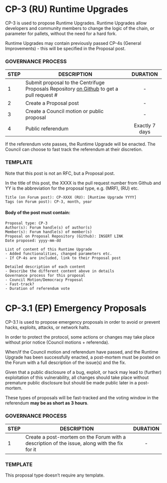 # CP-3 (RU) Runtime Upgrades 

CP-3 is used to propose Runtime Upgrades. Runtime Upgrades allow developers and community members to change the logic of the chain, or parameter for pallets, without the need for a hard fork.

Runtime Upgrades may contain previously passed CP-4s (General Improvements) - this will be specified in the Proposal post.

### GOVERNANCE PROCESS

|STEP|DESCRIPTION|DURATION|
| --- | --- | :---: |
|1|Submit proposal to the Centrifuge Proposals Repository [on Github](https://github.com/centrifuge/cps/tree/main) to get a pull request # |-|
|2|Create a Proposal post |-|
|3|Create a Council motion or public proposal|-|
|4|Public referendum|Exactly 7 days|

If the referendum vote passes, the Runtime Upgrade will be enacted. The Council can choose to fast track the referendum at their discretion.

### TEMPLATE
Note that this post is not an RFC, but a Proposal post. 

In the title of this post, the XXXX is the pull request number from Github and YY is the abbreviation for the proposal type, e.g. (MRF), (RU) etc.

```
Title (on Forum post): CP-XXXX (RU): [Runtime Upgrade YYYY]
Tags (on Forum post): CP-3, month, year
```
#### Body of the post must contain:
```
Proposal type: CP-3
Author(s): Forum handle(s) of author(s)
Member(s): Forum handle(s) of member(s)
Proposal on Proposal Repository (Github): INSERT LINK
Date proposed: yyyy-mm-dd

List of content of this Runtime Upgrade
- Added functionalities, changed parameters etc.
- If CP-4s are included, link to their Proposal post

Detailed description of each content 
- Describe the different content above in details
Governance process for this proposal
- Council Motion/Democracy Proposal
- Fast-track?
- Duration of referendum vote
```

#  CP-3.1 (EP) Emergency Proposals

CP-3.1 is used to propose emergency proposals in order to avoid or prevent hacks, exploits, attacks, or network halts.

In order to protect the protocol, some actions or changes may take place without prior notice (Council motions + referenda).

When/if the Council motion and referendum have passed, and the Runtime Upgrade has been successfully enacted, a post-mortem must be posted on the Forum with a full description of the issue(s) and the fix.

Given that a public disclosure of a bug, exploit, or hack may lead to (further) exploitation of this vulnerability, all changes should take place without premature public disclosure but should be made public later in a post-mortem.

These types of proposals will be fast-tracked and the voting window in the referendum **may be as short as 3 hours**.

### GOVERNANCE PROCESS
|STEP|DESCRIPTION|DURATION|
| --- | --- | :---: |
|1|Create a post-mortem on the Forum with a description of the issue, along with the fix for it  |-|

### TEMPLATE
This proposal type doesn’t require any template.
